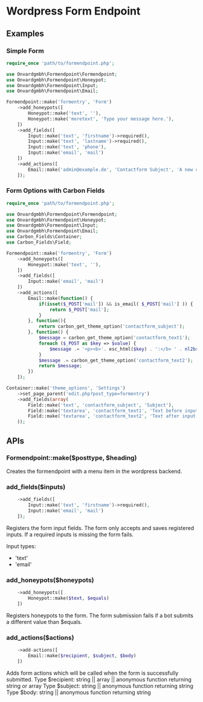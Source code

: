# Wordpress Form Endpoint

## Examples
### Simple Form
```php
require_once 'path/to/formendpoint.php';

use Onvardgmbh\Formendpoint\Formendpoint;
use Onvardgmbh\Formendpoint\Honeypot;
use Onvardgmbh\Formendpoint\Input;
use Onvardgmbh\Formendpoint\Email;

Formendpoint::make('formentry', 'Form')
	->add_honeypots([
		Honeypot::make('text', ''),
		Honeypot::make('moretext', 'Type your message here.'),
	])
	->add_fields([
		Input::make('text', 'firstname')->required(),
		Input::make('text', 'lastname')->required(),
		Input::make('text', 'phone'),
		Input::make('email', 'mail')
	])
	->add_actions([
		Email::make('admin@example.de', 'Contactform Subject', 'A new contactform was submitted.')
	]);
```

### Form Options with Carbon Fields
```php
require_once 'path/to/formendpoint.php';

use Onvardgmbh\Formendpoint\Formendpoint;
use Onvardgmbh\Formendpoint\Honeypot;
use Onvardgmbh\Formendpoint\Input;
use Onvardgmbh\Formendpoint\Email;
use Carbon_Fields\Container;
use Carbon_Fields\Field;

Formendpoint::make('formentry', 'Form')
	->add_honeypots([
		Honeypot::make('text', ''),
	])
	->add_fields([
		Input::make('email', 'mail')
	])
	->add_actions([
		Email::make(function() {
			if(isset($_POST['mail']) && is_email( $_POST['mail'] )) {
				return $_POST['mail'];
			}
		}, function(){
			return carbon_get_theme_option('contactform_subject');
		}, function() {
			$message = carbon_get_theme_option('contactform_text1');
			foreach ($_POST as $key => $value) {
				$message .= '<p><b>'. esc_html($key) . ':</b> ' . nl2br(esc_html($value)) . '</p>';
			}
			$message .= carbon_get_theme_option('contactform_text2');
			return $message;
		})
	]);

Container::make('theme_options', 'Settings')
	->set_page_parent('edit.php?post_type=formentry')
	->add_fields(array(
		Field::make('text', 'contactform_subject', 'Subject'),
		Field::make('textarea', 'contactform_text1', 'Text before input'),
		Field::make('textarea', 'contactform_text2', 'Text after input')
	));
```
## APIs

### Formendpoint::make($posttype, $heading)
Creates the formendpoint with a menu item in the wordpress backend.

### add_fields($inputs)
```php
	->add_fields([
		Input::make('text', 'firstname')->required(),
		Input::make('email', 'mail')
	]);
```
Registers the form input fields. The form only accepts and saves registered inputs. If a required inputs is missing the form fails.

Input types:
 - 'text'
 - 'email'

### add_honeypots($honeypots)
```php
	->add_honeypots([
		Honeypot::make($text, $equals)
	])
```
Registers honeypots to the form. The form submission fails if a bot submits a different value than $equals.

### add_actions($actions)
```php
	->add-actions([
		Email::make($recipient, $subject, $body)
	])
```
Adds form actions which will be called when the form is successfully submitted.
Type $recipient: string || array || anonymous function returning string or array
Type $subject: string || anonymous function returning string
Type $body: string || anonymous function returning string